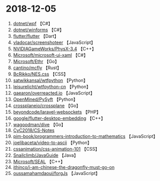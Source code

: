 # 2018-12-05

1. [dotnet/wpf](https://github.com/dotnet/wpf) 【C#】
2. [dotnet/winforms](https://github.com/dotnet/winforms) 【C#】
3. [flutter/flutter](https://github.com/flutter/flutter) 【Dart】
4. [vladocar/screenshoteer](https://github.com/vladocar/screenshoteer) 【JavaScript】
5. [NVIDIAGameWorks/PhysX-3.4](https://github.com/NVIDIAGameWorks/PhysX-3.4) 【C++】
6. [Microsoft/microsoft-ui-xaml](https://github.com/Microsoft/microsoft-ui-xaml) 【C#】
7. [Microsoft/Ethr](https://github.com/Microsoft/Ethr) 【Go】
8. [cantino/mcfly](https://github.com/cantino/mcfly) 【Rust】
9. [BcRikko/NES.css](https://github.com/BcRikko/NES.css) 【CSS】
10. [satwikkansal/wtfpython](https://github.com/satwikkansal/wtfpython) 【Python】
11. [leisurelicht/wtfpython-cn](https://github.com/leisurelicht/wtfpython-cn) 【Python】
12. [gaearon/overreacted.io](https://github.com/gaearon/overreacted.io) 【JavaScript】
13. [OpenMined/PySyft](https://github.com/OpenMined/PySyft) 【Python】
14. [crossplaneio/crossplane](https://github.com/crossplaneio/crossplane) 【Go】
15. [beyondcode/laravel-websockets](https://github.com/beyondcode/laravel-websockets) 【PHP】
16. [google/flutter-desktop-embedding](https://github.com/google/flutter-desktop-embedding) 【C++】
17. [wagoodman/dive](https://github.com/wagoodman/dive) 【Go】
18. [CyC2018/CS-Notes](https://github.com/CyC2018/CS-Notes) 
19. [pim-book/programmers-introduction-to-mathematics](https://github.com/pim-book/programmers-introduction-to-mathematics) 【JavaScript】
20. [joelibaceta/video-to-ascii](https://github.com/joelibaceta/video-to-ascii) 【Python】
21. [cssanimation/css-animation-101](https://github.com/cssanimation/css-animation-101) 【CSS】
22. [Snailclimb/JavaGuide](https://github.com/Snailclimb/JavaGuide) 【Java】
23. [Microsoft/SEAL](https://github.com/Microsoft/SEAL) 【C++】
24. [ithinco/i-am-chinese-the-dragonfly-must-go-on](https://github.com/ithinco/i-am-chinese-the-dragonfly-must-go-on) 
25. [oussamahamdaoui/forgJs](https://github.com/oussamahamdaoui/forgJs) 【JavaScript】
